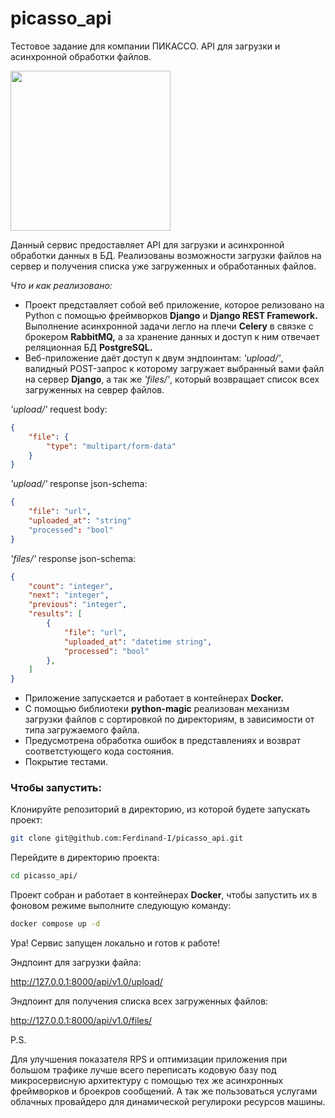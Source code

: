 # picasso_api
Тестовое задание для компании ПИКАССО. API для загрузки и асинхронной обработки файлов.

<img src="https://i.imgur.com/eUUBQaQ.jpg" width=256>

Данный сервис предоставляет API для загрузки и асинхронной обработки данных в БД. Реализованы возможности загрузки файлов на сервер и получения списка уже загруженных и обработанных файлов.

*Что и как реализовано:*

- Проект представляет собой веб приложение, которое релизовано на Python  с помощью фреймворков **Django** и **Django REST Framework.** Выполнение асинхронной задачи легло на плечи **Celery** в связке с брокером **RabbitMQ,** а за хранение данных и доступ к ним отвечает
реляционная БД **PostgreSQL.**
- Веб-приложение даёт доступ к двум эндпоинтам: *'upload/'*, валидный POST-запрос к которому загружает выбранный вами файл на сервер **Django**, а так же *'files/'*, который возвращает список всех загруженных на севрер файлов.

*'upload/'* request body:
```json
{
    "file": {
        "type": "multipart/form-data"
    }
}
```

*'upload/'* response json-schema:
```json
{
    "file": "url",
    "uploaded_at": "string"
    "processed": "bool"
}
```

*'files/'* response json-schema:
```json
{
    "count": "integer",
    "next": "integer",
    "previous": "integer",
    "results": [
        {
            "file": "url",
            "uploaded_at": "datetime string",
            "processed": "bool"
        },
    ]
}
```
- Приложение запускается и работает в контейнерах **Docker.**
- С помощью библиотеки **python-magic** реализован механизм загрузки файлов с сортировкой по директориям, в зависимости от типа загружаемого файла.
- Предусмотрена обработка ошибок в представлениях и возврат соответстующего кода состояния.
- Покрытие тестами.

### Чтобы запустить:

Клонируйте репозиторий в директорию, из которой будете запускать проект:

```BASH
git clone git@github.com:Ferdinand-I/picasso_api.git
```

Перейдите в директорию проекта:

```BASH
cd picasso_api/
```

Проект собран и работает в контейнерах **Docker**, чтобы запустить их в фоновом режиме выполните следующую команду:

```BASH
docker compose up -d
```

Ура! Сервис запущен локально и готов к работе!

Эндпоинт для загрузки файла:

http://127.0.0.1:8000/api/v1.0/upload/

Эндпоинт для получения списка всех загруженных файлов:

http://127.0.0.1:8000/api/v1.0/files/

P.S. 

Для улучшения показателя RPS и оптимизации приложения при большом трафике лучше всего переписать кодовую базу под микросервисную архитектуру с помощью тех же асинхронных фреймворков и броекров сообщений. А так же пользоваться услугами облачных провайдеро для динамической регулироки ресурсов машины.

